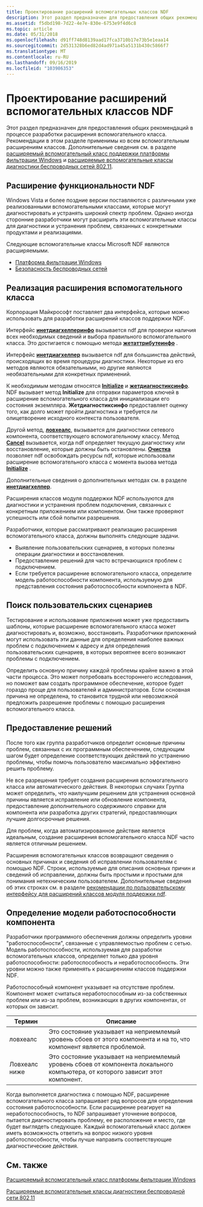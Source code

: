 ```yaml
---
title: Проектирование расширений вспомогательных классов NDF
description: Этот раздел предназначен для предоставления общих рекомендаций в процессе разработки расширения вспомогательного класса.
ms.assetid: f5dbd198-7d22-4e7e-830e-6753e9f4d6c8
ms.topic: article
ms.date: 05/31/2018
ms.openlocfilehash: d91ff748d8139aad17fca3710b17e73b5e1eaa14
ms.sourcegitcommit: 2d531328b6ed82d4ad971a45a5131b430c5866f7
ms.translationtype: MT
ms.contentlocale: ru-RU
ms.lasthandoff: 09/16/2019
ms.locfileid: "103986353"
---
```

# <a name="designing-ndf-helper-class-extensions"></a>Проектирование расширений вспомогательных классов NDF

Этот раздел предназначен для предоставления общих рекомендаций в процессе разработки расширения вспомогательного класса. Рекомендации в этом разделе применимы ко всем вспомогательным расширениям классов. Дополнительные сведения см. в разделе [расширяемый вспомогательный класс поддержки платформы фильтрации Windows](windows-filtering-platform-extensible-helper-class.md) и [расширяемые вспомогательные классы диагностики беспроводных сетей 802,11](802-11-wireless-diagnostics-extensible-helper-classes.md).

## <a name="extending-ndf-functionality"></a>Расширение функциональности NDF

Windows Vista и более поздние версии поставляются с различными уже реализованными вспомогательными классами, которые могут диагностировать и устранять широкий спектр проблем. Однако иногда сторонние разработчики могут расширить эти вспомогательные классы для диагностики и устранения проблем, связанных с конкретными продуктами и реализациями.

Следующие вспомогательные классы Microsoft NDF являются расширяемыми.

-   [Платформа фильтрации Windows](windows-filtering-platform-extensible-helper-class.md)
-   [Безопасность беспроводных сетей](802-11-wireless-diagnostics-extensible-helper-classes.md)

## <a name="implementing-a-helper-class-extension"></a>Реализация расширения вспомогательного класса

Корпорация Майкрософт поставляет два интерфейса, которые можно использовать для разработки расширений классов поддержки NDF.

Интерфейс [**инетдиагхелперинфо**](/windows/desktop/api/ndhelper/nn-ndhelper-inetdiaghelperinfo) вызывается ndf для проверки наличия всех необходимых сведений и выбора правильного вспомогательного класса. Это достигается с помощью метода [**жетаттрибутеинфо**](/windows/desktop/api/ndhelper/nf-ndhelper-inetdiaghelperinfo-getattributeinfo) .

Интерфейс [**инетдиагхелпер**](/windows/desktop/api/ndhelper/nn-ndhelper-inetdiaghelper) вызывается ndf для большинства действий, происходящих во время процедуры диагностики. Некоторые из его методов являются обязательными, но другие являются необязательными для конкретных применений.

К необходимым методам относятся [**Initialize**](/windows/desktop/api/ndhelper/nf-ndhelper-inetdiaghelper-initialize) и [**жетдиагностиксинфо**](/windows/desktop/api/ndhelper/nf-ndhelper-inetdiaghelper-getdiagnosticsinfo). NDF вызывает метод **Initialize** для отправки параметров ключей в расширение вспомогательного класса для инициализации его состояния экземпляра. **Жетдиагностиксинфо** предоставляет оценку того, как долго может пройти диагностика и требуется ли олицетворение исходного контекста пользователя.

Другой метод, [**ловхеалс**](/windows/desktop/api/ndhelper/nf-ndhelper-inetdiaghelper-lowhealth), вызывается для диагностики сетевого компонента, соответствующего вспомогательному классу. Метод [**Cancel**](/windows/desktop/api/ndhelper/nf-ndhelper-inetdiaghelper-cancel) вызывается, когда ndf определяет текущую диагностику или восстановление, которые должны быть остановлены. [**Очистка**](/windows/desktop/api/ndhelper/nf-ndhelper-inetdiaghelper-cleanup) позволяет ndf освобождать ресурсы ndf, которые использовали расширение вспомогательного класса с момента вызова метода [**Initialize**](/windows/desktop/api/ndhelper/nf-ndhelper-inetdiaghelper-initialize) .

Дополнительные сведения о дополнительных методах см. в разделе [**инетдиагхелпер**](/windows/desktop/api/ndhelper/nn-ndhelper-inetdiaghelper).

Расширения классов модуля поддержки NDF используются для диагностики и устранения проблем подключения, связанных с конкретным приложением или компонентом. Они также проверяют успешность или сбой попытки разрешения.

Разработчики, которые рассматривают реализацию расширения вспомогательного класса, должны выполнять следующие задачи.

-   Выявление пользовательских сценариев, в которых полезны операции диагностики и восстановления.
-   Предоставление решений для часто встречающихся проблем с подключением.
-   Если требуется расширение вспомогательного класса, определите модель работоспособности компонента, используемую для представления состояния работоспособности компонента в NDF.

## <a name="identify-user-scenarios"></a>Поиск пользовательских сценариев

Тестирование и использование приложения может уже предоставить шаблоны, которые расширение вспомогательного класса может диагностировать и, возможно, восстановить. Разработчики приложений могут использовать эти данные для определения наиболее важных проблем с подключением к адресу и для определения пользовательских сценариев, в которых вероятнее всего возникают проблемы с подключением.

Определить основную причину каждой проблемы крайне важно в этой части процесса. Это может потребовать всестороннего исследования, но поможет вам создать программное обеспечение, которое будет гораздо проще для пользователей и администраторов. Если основная причина не определена, то становится трудной или невозможной предложить разрешение проблемы с помощью расширения вспомогательного класса.

## <a name="provide-resolutions"></a>Предоставление решений

После того как группа разработчиков определит основные причины проблем, связанных с их программным обеспечением, следующим шагом будет определение соответствующих действий по устранению проблемы, чтобы помочь пользователю максимально эффективно решить проблему.

Не все разрешения требует создания расширения вспомогательного класса или автоматического действия. В некоторых случаях Группа может определить, что наилучшим решением для устранения основной причины является исправление или обновление компонента, предоставление дополнительного содержимого справки для компонента или разработка других стратегий, предоставляющих лучшие долгосрочные решения.

Для проблем, когда автоматизированное действие является идеальным, создание расширения вспомогательного класса NDF часто является отличным решением.

Расширения вспомогательных классов возвращают сведения о основных причинах и сведения об исправлении пользователям с помощью NDF. Строки, используемые для описания основных причин и сведений об исправлении, должны быть простыми и простыми для понимания нетехническим пользователем. Дополнительные сведения об этих строках см. в разделе [рекомендации по пользовательскому интерфейсу для расширений классов модуля поддержки ndf](user-interface-guidelines-for-ndf-helper-class-extensions.md).

## <a name="define-a-component-health-model"></a>Определение модели работоспособности компонента

Разработчики программного обеспечения должны определить уровни "работоспособности", связанные с управляемостью проблем с сетью. Модель работоспособности, используемая для разработки вспомогательных классов, определяет только два уровня работоспособности: работоспособность и неработоспособность. Эти уровни можно также применять к расширениям классов поддержки NDF.

Работоспособный компонент указывает на отсутствие проблем. Компонент может считаться неработоспособным из-за собственных проблем или из-за проблем, возникающих в других компонентах, от которых он зависит.



| Термин                                                                                                                             | Описание                                                                                                                      |
|----------------------------------------------------------------------------------------------------------------------------------|----------------------------------------------------------------------------------------------------------------------------------|
| <span id="LowHealth"></span><span id="lowhealth"></span><span id="LOWHEALTH"></span>ловхеалс<br/>                         | Это состояние указывает на неприемлемый уровень сбоев от этого компонента и на то, что компонент является проблемой.<br/>    |
| <span id="LowHealth_Below"></span><span id="lowhealth_below"></span><span id="LOWHEALTH_BELOW"></span>Ловхеалс ниже<br/> | Это состояние указывает на неприемлемый уровень сбоев от компонента локального компьютера, от которого зависит этот компонент.<br/> |



 

Когда выполняется диагностика с помощью NDF, расширение вспомогательного класса запрашивает ряд вопросов для определения состояния работоспособности. Если расширение реагирует на неработоспособность, то NDF запрашивает уточнение вопросов, пытается диагностировать проблему, ее расположение и место, где будет выглядеть следующее. Каждый вспомогательный класс должен иметь возможность ответить на вопрос низкого уровня работоспособности, чтобы лучше направить соответствующие диагностические действия.

## <a name="related-topics"></a>См. также

<dl> <dt>

[Расширяемый вспомогательный класс платформы фильтрации Windows](windows-filtering-platform-extensible-helper-class.md)
</dt> <dt>

[Расширяемые вспомогательные классы диагностики беспроводной сети 802,11](802-11-wireless-diagnostics-extensible-helper-classes.md)
</dt> </dl>

 

 





